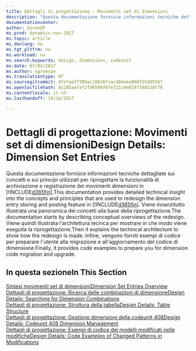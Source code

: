 ```yaml
---
title: Dettagli di progettazione - Movimenti set di dimensioni
description: "Questa documentazione fornisce informazioni tecniche dettagliate sui concetti e sui principi utilizzati per riprogettare la funzionalità di archiviazione e registrazione dei movimenti dimensioni."
documentationcenter: 
author: SorenGP
ms.prod: dynamics-nav-2017
ms.topic: article
ms.devlang: na
ms.tgt_pltfrm: na
ms.workload: na
ms.search.keywords: design, dimensions, codeunit
ms.date: 07/01/2017
ms.author: sgroespe
ms.translationtype: HT
ms.sourcegitcommit: 4fefaef7380ac10836fcac404eea006f55d8556f
ms.openlocfilehash: 8c285ae7af2fd6590f67e721c4e824f168528776
ms.contentlocale: it-ch
ms.lasthandoff: 10/16/2017

---
```

# <a name="design-details-dimension-set-entries"></a><span data-ttu-id="f116d-103">Dettagli di progettazione: Movimenti set di dimensioni</span><span class="sxs-lookup"><span data-stu-id="f116d-103">Design Details: Dimension Set Entries</span></span>
<span data-ttu-id="f116d-104">Questa documentazione fornisce informazioni tecniche dettagliate sui concetti e sui principi utilizzati per riprogettare la funzionalità di archiviazione e registrazione dei movimenti dimensioni in [!INCLUDE[d365fin](includes/d365fin_md.md)].</span><span class="sxs-lookup"><span data-stu-id="f116d-104">This documentation provides detailed technical insight into the concepts and principles that are used to redesign the dimension entry storing and posting feature in [!INCLUDE[d365fin](includes/d365fin_md.md)].</span></span> <span data-ttu-id="f116d-105">Viene innanzitutto illustrata una panoramica dei concetti alla base della riprogettazione.</span><span class="sxs-lookup"><span data-stu-id="f116d-105">The documentation starts by describing conceptual overviews of the redesign.</span></span> <span data-ttu-id="f116d-106">Viene quindi illustrata l'architettura tecnica per mostrare in che modo viene eseguita la riprogettazione.</span><span class="sxs-lookup"><span data-stu-id="f116d-106">Then it explains the technical architecture to show how the redesign is made.</span></span> <span data-ttu-id="f116d-107">Infine, vengono forniti esempi di codice per preparare l'utente alla migrazione e all'aggiornamento del codice di dimensione.</span><span class="sxs-lookup"><span data-stu-id="f116d-107">Finally, it provides code examples to prepare you for dimension code migration and upgrade.</span></span>  

## <a name="in-this-section"></a><span data-ttu-id="f116d-108">In questa sezione</span><span class="sxs-lookup"><span data-stu-id="f116d-108">In This Section</span></span>  
[<span data-ttu-id="f116d-109">Sintesi movimenti set di dimensioni</span><span class="sxs-lookup"><span data-stu-id="f116d-109">Dimension Set Entries Overview</span></span>](design-details-dimension-set-entries-overview.md)  
[<span data-ttu-id="f116d-110">Dettagli di progettazione: Ricerca delle combinazioni di dimensione</span><span class="sxs-lookup"><span data-stu-id="f116d-110">Design Details: Searching for Dimension Combinations</span></span>](design-details-searching-for-dimension-combinations.md)  
[<span data-ttu-id="f116d-111">Dettagli di progettazione: Struttura della tabella</span><span class="sxs-lookup"><span data-stu-id="f116d-111">Design Details: Table Structure</span></span>](design-details-table-structure.md)  
[<span data-ttu-id="f116d-112">Dettagli di progettazione: Gestione dimensioni della codeunit 408</span><span class="sxs-lookup"><span data-stu-id="f116d-112">Design Details: Codeunit 408 Dimension Management</span></span>](design-details-codeunit-408-dimension-management.md)  
[<span data-ttu-id="f116d-113">Dettagli di progettazione: Esempi di codice dei modelli modificati nelle modifiche</span><span class="sxs-lookup"><span data-stu-id="f116d-113">Design Details: Code Examples of Changed Patterns in Modifications</span></span>](design-details-code-examples-of-changed-patterns-in-modifications.md)

